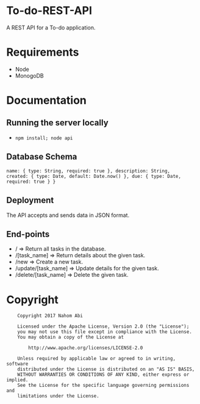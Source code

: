 # To-do-REST-API
A REST API for a To-do application.

# Requirements
* Node
* MonogoDB

# Documentation

## Running the server locally

* <code>npm install; node api</code>

## Database Schema

<code>name: {
        type: String,
        required: true
    },
    description: String,
    created: {
        type: Date,
        default: Date.now()
    },
    due: {
        type: Date,
        required: true
    }
}</code>
## Deployment
The API accepts and sends data in JSON format.

## End-points
* / => Return all tasks in the database.
* /[task_name] => Return details about the given task.
* /new => Create a new task.
* /update/[task_name] => Update details for the given task.
* /delete/[task_name] => Delete the given task.

# Copyright
        Copyright 2017 Nahom Abi

        Licensed under the Apache License, Version 2.0 (the "License");
        you may not use this file except in compliance with the License.
        You may obtain a copy of the License at

            http://www.apache.org/licenses/LICENSE-2.0

        Unless required by applicable law or agreed to in writing, software
        distributed under the License is distributed on an "AS IS" BASIS,
        WITHOUT WARRANTIES OR CONDITIONS OF ANY KIND, either express or implied.
        See the License for the specific language governing permissions and
        limitations under the License.

